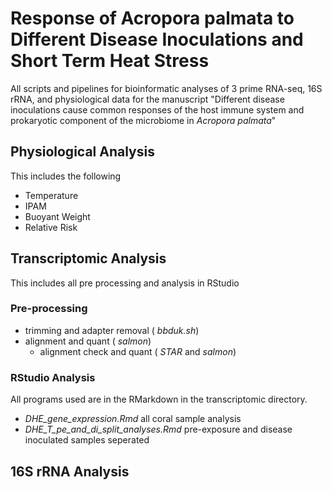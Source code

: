 # Response of Acropora palmata to Different Disease Inoculations and Short Term Heat Stress  
All scripts and pipelines for bioinformatic analyses of 3 prime RNA-seq, 16S rRNA, and physiological data for the manuscript "Different disease inoculations cause common responses of the host immune system and prokaryotic component of the microbiome in _Acropora palmata_"  

## Physiological Analysis  
This includes the following  
- Temperature  
- IPAM  
- Buoyant Weight  
- Relative Risk  
  
  
## Transcriptomic Analysis  
This includes all pre processing and analysis in RStudio  
  
### Pre-processing  
- trimming and adapter removal ( _bbduk.sh_)  
- alignment and quant ( _salmon_)
  - alignment check and quant ( _STAR_ and _salmon_)  
  
### RStudio Analysis  
All programs used are in the RMarkdown in the transcriptomic directory.  
- _DHE_gene_expression.Rmd_ all coral sample analysis  
- _DHE_T_pe_and_di_split_analyses.Rmd_ pre-exposure and disease inoculated samples seperated
  
  
## 16S rRNA Analysis  
